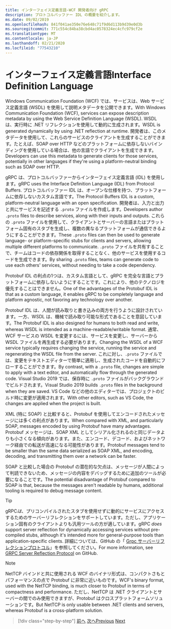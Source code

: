 ```yaml
---
title: インターフェイス定義言語-WCF 開発者向け gRPC
description: プロトコルバッファー IDL の概要を紹介します。
ms.date: 09/02/2019
ms.openlocfilehash: 841f041ae350e76e648c71f9d6d113b9d39e0d3b
ms.sourcegitcommit: 771c554c84ba38cbd4ac0578324ec4cfc979cf2e
ms.translationtype: MT
ms.contentlocale: ja-JP
ms.lasthandoff: 02/21/2020
ms.locfileid: "77543210"
---
```

# <a name="interface-definition-language"></a><span data-ttu-id="de609-103">インターフェイス定義言語</span><span class="sxs-lookup"><span data-stu-id="de609-103">Interface Definition Language</span></span>

<span data-ttu-id="de609-104">Windows Communication Foundation (WCF) では、サービスは、Web サービス定義言語 (WSDL) を使用して説明メタデータを公開できます。</span><span class="sxs-lookup"><span data-stu-id="de609-104">With Windows Communication Foundation (WCF), services can expose description metadata by using the Web Service Definition Language (WSDL).</span></span> <span data-ttu-id="de609-105">WSDL は、実行時に .NET リフレクションを使用して動的に生成されます。</span><span class="sxs-lookup"><span data-stu-id="de609-105">WSDL is generated dynamically by using .NET reflection at runtime.</span></span> <span data-ttu-id="de609-106">開発者は、このメタデータを使用して、これらのサービスのクライアントを生成することができます。たとえば、SOAP over HTTP などのプラットフォームに依存しないバインディングを使用している場合は、他の言語でクライアントを生成できます。</span><span class="sxs-lookup"><span data-stu-id="de609-106">Developers can use this metadata to generate clients for those services, potentially in other languages if they're using a platform-neutral binding such as SOAP over HTTP.</span></span>

<span data-ttu-id="de609-107">gRPC は、プロトコルバッファーからインターフェイス定義言語 (IDL) を使用します。</span><span class="sxs-lookup"><span data-stu-id="de609-107">gRPC uses the Interface Definition Language (IDL) from Protocol Buffers.</span></span> <span data-ttu-id="de609-108">プロトコルバッファー IDL は、オープンな仕様を持つ、プラットフォームに依存しないカスタム言語です。</span><span class="sxs-lookup"><span data-stu-id="de609-108">The Protocol Buffers IDL is a custom, platform-neutral language with an open specification.</span></span> <span data-ttu-id="de609-109">開発者は、入力と出力と共にサービスを記述する `.proto` ファイルを作成します。</span><span class="sxs-lookup"><span data-stu-id="de609-109">Developers author `.proto` files to describe services, along with their inputs and outputs.</span></span> <span data-ttu-id="de609-110">これらの `.proto` ファイルを使用して、クライアントとサーバーの言語またはプラットフォーム固有のスタブを生成し、複数の異なるプラットフォームが通信できるようにすることができます。</span><span class="sxs-lookup"><span data-stu-id="de609-110">These `.proto` files can then be used to generate language- or platform-specific stubs for clients and servers, allowing multiple different platforms to communicate.</span></span> <span data-ttu-id="de609-111">`.proto` ファイルを共有することで、チームはコードの依存関係を取得することなく、他のサービスを使用するコードを生成できます。</span><span class="sxs-lookup"><span data-stu-id="de609-111">By sharing `.proto` files, teams can generate code to use each others' services, without needing to take a code dependency.</span></span>

<span data-ttu-id="de609-112">Protobuf IDL の利点の1つは、カスタム言語として、gRPC を完全な言語とプラットフォームに依存しないようにすることです。これにより、他のテクノロジを優先することはできません。</span><span class="sxs-lookup"><span data-stu-id="de609-112">One of the advantages of the Protobuf IDL is that as a custom language, it enables gRPC to be completely language and platform agnostic, not favoring any technology over another.</span></span>

<span data-ttu-id="de609-113">Protobuf IDL は、人間が読み取りと書き込みの両方を行うように設計されています。一方、WSDL は、機械で読み取り可能な形式であることを意図しています。</span><span class="sxs-lookup"><span data-stu-id="de609-113">The Protobuf IDL is also designed for humans to both read and write, whereas WSDL is intended as a machine-readable/writable format.</span></span> <span data-ttu-id="de609-114">通常、WCF サービスの WSDL を変更するには、サービスを変更し、サーバーから WSDL ファイルを再生成する必要があります。</span><span class="sxs-lookup"><span data-stu-id="de609-114">Changing the WSDL of a WCF service typically requires changing the service, running the service and regenerating the WSDL file from the server.</span></span> <span data-ttu-id="de609-115">これに対し、`.proto` ファイルでは、変更をテキストエディターで簡単に適用し、生成されたコードを自動的にフローすることができます。</span><span class="sxs-lookup"><span data-stu-id="de609-115">By contrast, with a `.proto` file, changes are simple to apply with a text editor, and automatically flow through the generated code.</span></span> <span data-ttu-id="de609-116">Visual Studio 2019 では、保存時に `.proto` ファイルがバックグラウンドでビルドされます。</span><span class="sxs-lookup"><span data-stu-id="de609-116">Visual Studio 2019 builds `.proto` files in the background when they are saved.</span></span> <span data-ttu-id="de609-117">VS Code などの他のエディターでは、プロジェクトのビルド時に変更が適用されます。</span><span class="sxs-lookup"><span data-stu-id="de609-117">With other editors, such as VS Code, the changes are applied when the project is built.</span></span>

<span data-ttu-id="de609-118">XML (特に SOAP) と比較すると、Protobuf を使用してエンコードされたメッセージには多くの利点があります。</span><span class="sxs-lookup"><span data-stu-id="de609-118">When compared with XML, and particularly SOAP, messages encoded by using Protobuf have many advantages.</span></span> <span data-ttu-id="de609-119">Protobuf メッセージは、SOAP XML としてシリアル化されるのと同じデータよりも小さくなる傾向があります。また、エンコード、デコード、およびネットワーク経由での転送が高速になる可能性があります。</span><span class="sxs-lookup"><span data-stu-id="de609-119">Protobuf messages tend to be smaller than the same data serialized as SOAP XML, and encoding, decoding, and transmitting them over a network can be faster.</span></span>

<span data-ttu-id="de609-120">SOAP と比較した場合の Protobuf の潜在的な欠点は、メッセージが人間によって判読できないため、メッセージの内容をデバッグするために追加のツールが必要になることです。</span><span class="sxs-lookup"><span data-stu-id="de609-120">The potential disadvantage of Protobuf compared to SOAP is that, because the messages aren't readable by humans, additional tooling is required to debug message content.</span></span>

> [!TIP]
> <span data-ttu-id="de609-121">gRPC*は*、プリコンパイルされたスタブを使用せずに動的にサービスにアクセスするためのサーバーリフレクションをサポートしています。ただし、アプリケーション固有のクライアントよりも汎用ツールの方が適しています。</span><span class="sxs-lookup"><span data-stu-id="de609-121">gRPC *does* support server reflection for dynamically accessing services without pre-compiled stubs, although it's intended more for general-purpose tools than application-specific clients.</span></span> <span data-ttu-id="de609-122">詳細については、GitHub の「 [Grpc サーバーリフレクションプロトコル](https://github.com/grpc/grpc/blob/master/doc/server-reflection.md)」を参照してください。</span><span class="sxs-lookup"><span data-stu-id="de609-122">For more information, see [GRPC Server Reflection Protocol](https://github.com/grpc/grpc/blob/master/doc/server-reflection.md) on GitHub.</span></span>

> [!NOTE]
> <span data-ttu-id="de609-123">NetTCP バインドと共に使用される WCF のバイナリ形式は、コンパクトさもとパフォーマンスの点で Protobuf に非常に近いものです。</span><span class="sxs-lookup"><span data-stu-id="de609-123">WCF's binary format, used with the NetTCP binding, is much closer to Protobuf in terms of compactness and performance.</span></span> <span data-ttu-id="de609-124">ただし、NetTCP は .NET クライアントとサーバーの間でのみ使用できますが、Protobuf はクロスプラットフォームソリューションです。</span><span class="sxs-lookup"><span data-stu-id="de609-124">But NetTCP is only usable between .NET clients and servers, whereas Protobuf is a cross-platform solution.</span></span>

>[!div class="step-by-step"]
><span data-ttu-id="de609-125">[前へ](approach.md)
>[次へ](network-protocols.md)</span><span class="sxs-lookup"><span data-stu-id="de609-125">[Previous](approach.md)
[Next](network-protocols.md)</span></span>
